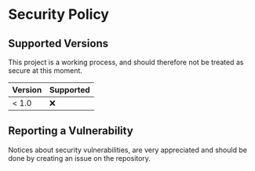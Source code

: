 # Security Policy

## Supported Versions

This project is a working process, and should therefore not be treated as secure at this moment.

| Version | Supported          |
| ------- | ------------------ |
| < 1.0   | :x:                |

## Reporting a Vulnerability

Notices about security vulnerabilities, are very appreciated and should be done by creating an issue on the repository.
